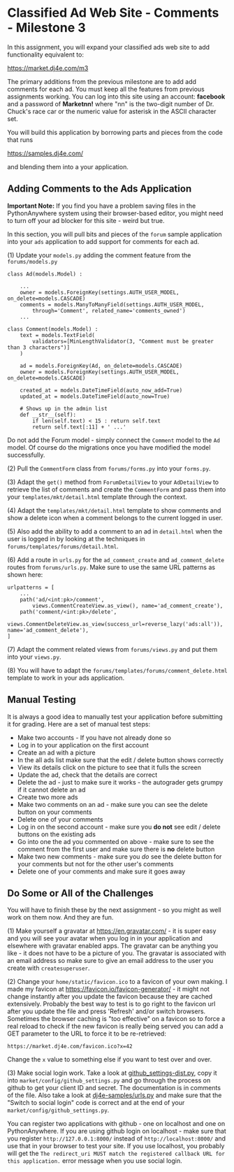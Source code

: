 
Classified Ad Web Site - Comments - Milestone 3
===============================================

In this assignment, you will expand your classified ads web site to add functionality
equivalent to:

https://market.dj4e.com/m3

The primary additions from the previous milestone are to add add comments for each ad.
You must keep all the features from previous assignments working.
You can log into this site using
an account: <b>facebook</b> and a password of <b>Marketnn!</b> where "nn" is the
two-digit number of Dr. Chuck's race car or the numeric value for asterisk in the ASCII character set.

You will build this application by borrowing parts and pieces from the code that runs

https://samples.dj4e.com/

and blending them into a your application.

Adding Comments to the Ads Application
--------------------------------------

__Important Note:__ If you find you have a problem saving files in the PythonAnywhere
system using their browser-based editor, you might need to turn off your ad blocker for
this site - weird but true.

In this section, you will pull bits and pieces of the `forum` sample application
into your `ads` application to add support for comments for each ad.

(1) Update your `models.py` adding the comment feature from the `forums/models.py`

    class Ad(models.Model) :

        ...
        owner = models.ForeignKey(settings.AUTH_USER_MODEL, on_delete=models.CASCADE)
        comments = models.ManyToManyField(settings.AUTH_USER_MODEL,
            through='Comment', related_name='comments_owned')
        ...

    class Comment(models.Model) :
        text = models.TextField(
            validators=[MinLengthValidator(3, "Comment must be greater than 3 characters")]
        )

        ad = models.ForeignKey(Ad, on_delete=models.CASCADE)
        owner = models.ForeignKey(settings.AUTH_USER_MODEL, on_delete=models.CASCADE)

        created_at = models.DateTimeField(auto_now_add=True)
        updated_at = models.DateTimeField(auto_now=True)

        # Shows up in the admin list
        def __str__(self):
            if len(self.text) < 15 : return self.text
            return self.text[:11] + ' ...'

Do not add the Forum model - simply connect the `Comment` model to the `Ad` model. Of course do
the migrations once you have modified the model successfully.

(2) Pull the `CommentForm` class from `forums/forms.py` into your `forms.py`.

(3) Adapt the `get()` method from `ForumDetailView` to your `AdDetailView` to retrieve the list of comments
and create the `CommentForm` and pass them into your
`templates/mkt/detail.html` template through the context.

(4) Adapt the `templates/mkt/detail.html` template to show comments and show a delete icon
when a comment belongs to the current logged in user.

(5) Also add the ability to add a comment to an ad in `detail.html` when the user is logged in by looking
at the techniques in `forums/templates/forums/detail.html`.

(6) Add a route in `urls.py` for the `ad_comment_create` and `ad_comment_delete`
routes from `forums/urls.py`.  Make sure to use the same URL patterns as shown here:

    urlpatterns = [
        ...
        path('ad/<int:pk>/comment',
            views.CommentCreateView.as_view(), name='ad_comment_create'),
        path('comment/<int:pk>/delete',
            views.CommentDeleteView.as_view(success_url=reverse_lazy('ads:all')), name='ad_comment_delete'),
    ]

(7) Adapt the comment related views from `forums/views.py` and put them into your `views.py`.

(8) You will have to adapt the `forums/templates/forums/comment_delete.html` template to work in your ads application.

Manual Testing
--------------

It is always a good idea to manually test your application before submitting it for grading.  Here
are a set of manual test steps:

* Make two accounts - If you have not already done so
* Log in to your application on the first account
* Create an ad with a picture
* In the all ads list make sure that the edit / delete button shows correctly
* View its details click on the picture to see that it fulls the screen
* Update the ad, check that the details are correct
* Delete the ad - just to make sure it works - the autograder gets grumpy if it cannot delete an ad
* Create two more ads
* Make two comments on an ad - make sure you can see the delete button on your comments
* Delete one of your comments
* Log in on the second account - make sure you **do not** see edit / delete buttons on the existing ads
* Go into one the ad you commented on above - make sure to see the comment from the first user
and make sure there is **no** delete button
* Make two new comments - make sure you *do* see the delete button for your comments but not for
the other user's comments
* Delete one of your comments and make sure it goes away


Do Some or All of the Challenges
---------------------------------

You will have to finish these by the next assignment - so you might as well work on them now.
And they are fun.

(1) Make yourself a gravatar at https://en.gravatar.com/ - it is super easy and you will see your
avatar when you log in in your application and elsewhere with gravatar enabled apps. The gravatar can be
anything you like - it does not have to be a picture of you.  The gravatar is associated with an email address
so make sure to give an email address to the user you create with `createsuperuser`.

(2) Change your `home/static/favicon.ico` to a favicon of your own making.   I made my favicon
at https://favicon.io/favicon-generator/ - it might not change instantly after you update the favicon
because they are cached extensively.   Probably the best way to test is to go right to the favicon url
after you update the file and press 'Refresh' and/or switch browsers.  Sometimes the browser caching
is "too effective" on a favicon so to force a real reload to check if the new favicon is really being served
you can add a GET parameter to the URL to force it to be re-retrieved:

    https://market.dj4e.com/favicon.ico?x=42

Change the `x` value to something else if you want to test over and over.

(3) Make social login work.  Take a look at
<a href="https://github.com/csev/dj4e-samples/blob/main/dj4e-samples/github_settings-dist.py" target="_blank">
github_settings-dist.py</a>, copy it into
`market/config/github_settings.py` and go through the process on github to get your client ID and
secret.   The documentation is in comments of the file.  Also take a look at
<a href="https://github.com/csev/dj4e-samples/blob/main/dj4e-samples/urls.py" target="_blank">
dj4e-samples/urls.py</a> and make sure that the "Switch to social login" code is correct
and at the end of your `market/config/github_settings.py`.

You can register two applications with github - one on localhost and one on PythonAnywhere.  If you are
using github login on localhost - make sure that you register `http://127.0.0.1:8000/` instead
of `http://localhost:8000/` and use that in your browser to test your site.  If you
use localhost, you probably will get the `The redirect_uri MUST match the registered callback
URL for this application.` error message when you use social login.
